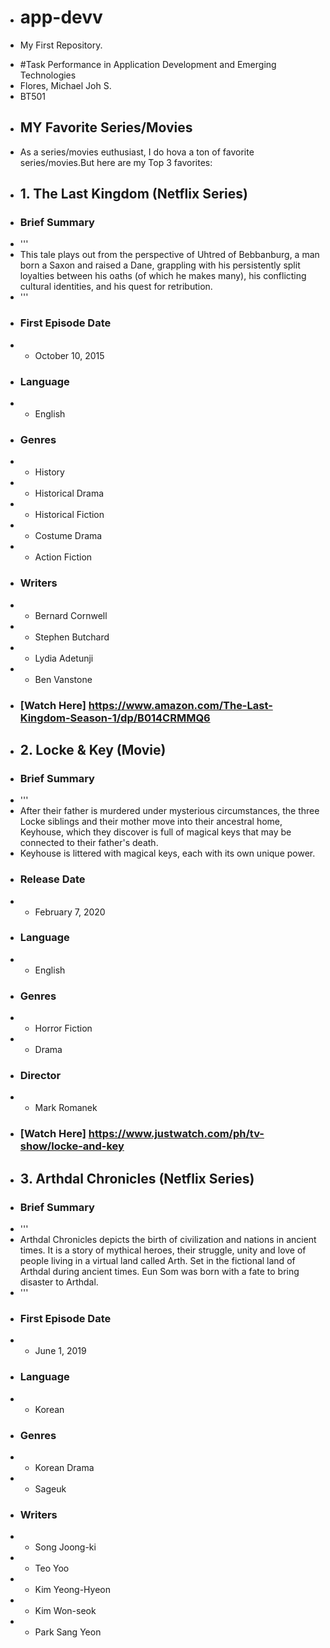 - # app-devv
- My First Repository.
+ #Task Performance in Application Development and Emerging Technologies
+ Flores, Michael Joh S.
+ BT501
+ ## MY Favorite Series/Movies
+ As a series/movies euthusiast, I do hova a ton of favorite series/movies.But here are my Top 3 favorites:
+ ## 1. The Last Kingdom (Netflix Series)
+ ### Brief Summary
+ '''
+ This tale plays out from the perspective of Uhtred of Bebbanburg, a man born a Saxon and raised a Dane, grappling with his persistently split loyalties between his oaths (of which he makes many), his conflicting cultural identities, and his quest for retribution.
+ '''
+ ### First Episode Date
+  * October 10, 2015
+ ### Language
+ * English
+ ### Genres
+ * History
+ * Historical Drama
+ * Historical Fiction
+ * Costume Drama
+ * Action Fiction
+ ### Writers
+ * Bernard Cornwell
+ * Stephen Butchard
+ * Lydia Adetunji
+ * Ben Vanstone
+ ### [Watch Here] https://www.amazon.com/The-Last-Kingdom-Season-1/dp/B014CRMMQ6
+ ## 2. Locke & Key (Movie)
+ ### Brief Summary 
+ '''
+ After their father is murdered under mysterious circumstances, the three Locke siblings and their mother move into their ancestral home, Keyhouse, which they discover is full of magical keys that may be connected to their father's death.
+ Keyhouse is littered with magical keys, each with its own unique power.
+ ### Release Date
+ * February 7, 2020
+ ### Language 
+ * English
+ ### Genres
+ * Horror Fiction 
+ * Drama
+ ### Director
+ * Mark Romanek
+ ### [Watch Here] https://www.justwatch.com/ph/tv-show/locke-and-key
+ ## 3. Arthdal Chronicles (Netflix Series)
+ ### Brief Summary
+ '''
+ Arthdal Chronicles depicts the birth of civilization and nations in ancient times. It is a story of mythical heroes, their struggle, unity and love of people living in a virtual land called Arth. Set in the fictional land of Arthdal during ancient times. Eun Som was born with a fate to bring disaster to Arthdal.
+ '''
+ ### First Episode Date
+ * June 1, 2019
+ ### Language
+ * Korean
+ ### Genres
+ * Korean Drama
+ * Sageuk
+ ### Writers
+ * Song Joong-ki
+ * Teo Yoo
+ * Kim Yeong-Hyeon
+ * Kim Won-seok
+ * Park Sang Yeon

